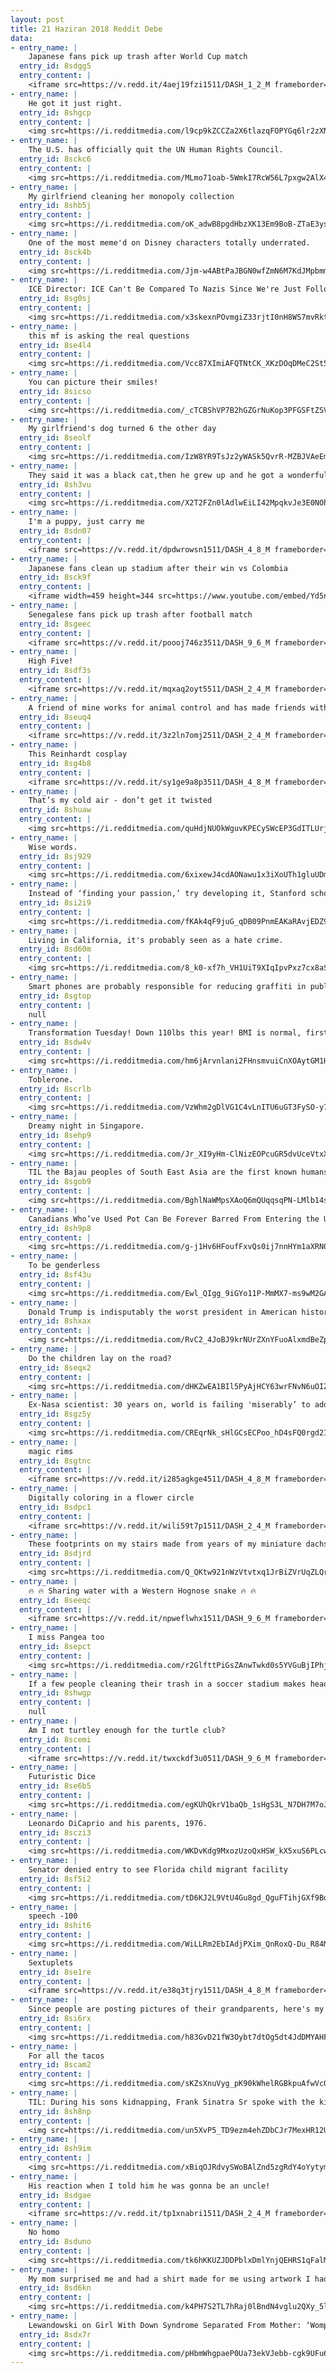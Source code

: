 ```yaml
---
layout: post
title: 21 Haziran 2018 Reddit Debe
data:
- entry_name: |
    Japanese fans pick up trash after World Cup match
  entry_id: 8sdgg5
  entry_content: |
    <iframe src=https://v.redd.it/4aej19fzi1511/DASH_1_2_M frameborder=0></iframe>
- entry_name: |
    He got it just right.
  entry_id: 8shgcp
  entry_content: |
    <img src=https://i.redditmedia.com/l9cp9kZCCZa2X6tlazqFOPYGq6lr2zXNrkQCozlmC-I.jpg?s=0338ceefbccbdbe04a6f4bd359248a99 frameborder=0>
- entry_name: |
    The U.S. has officially quit the UN Human Rights Council.
  entry_id: 8sckc6
  entry_content: |
    <img src=https://i.redditmedia.com/MLmo71oab-5WmkI7RcW56L7pxgw2AlX4_XKpvyB5Oyk.jpg?s=020c2b95d9609e761d5e3d9c81c7b7a4 frameborder=0>
- entry_name: |
    My girlfriend cleaning her monopoly collection
  entry_id: 8shb5j
  entry_content: |
    <img src=https://i.redditmedia.com/oK_adwB8pgdHbzXK13Em9BoB-ZTaE3ys3xOHsIrrtdg.jpg?s=029a62651216d597d580e8886d427571 frameborder=0>
- entry_name: |
    One of the most meme'd on Disney characters totally underrated.
  entry_id: 8sck4b
  entry_content: |
    <img src=https://i.redditmedia.com/Jjm-w4ABtPaJBGN0wfZmN6M7KdJMpbmmDr-u_rIWrsY.jpg?s=bf4b8244f9e1e3a134faceba416d3864 frameborder=0>
- entry_name: |
    ICE Director: ICE Can't Be Compared To Nazis Since We're Just Following Orders
  entry_id: 8sg0sj
  entry_content: |
    <img src=https://i.redditmedia.com/x3skexnPOvmgiZ33rjtI0nH8WS7mvRktjcYpw7QmYWk.jpg?s=9ad6c1a3863bc7a13f8d0ad128a8c421 frameborder=0>
- entry_name: |
    this mf is asking the real questions
  entry_id: 8se4l4
  entry_content: |
    <img src=https://i.redditmedia.com/Vcc87XImiAFQTNtCK_XKzDOqDMeC2St5MlwxoOFpAIg.jpg?s=441f197eca78abf1fc5198712725c70f frameborder=0>
- entry_name: |
    You can picture their smiles!
  entry_id: 8sicso
  entry_content: |
    <img src=https://i.redditmedia.com/_cTCBShVP7B2hGZGrNuKop3PFGSFtZSVY5rgwsFpC9Y.png?s=e2beba47658fc466365bec8febde1baf frameborder=0>
- entry_name: |
    My girlfriend's dog turned 6 the other day
  entry_id: 8seolf
  entry_content: |
    <img src=https://i.redditmedia.com/IzW8YR9TsJz2yWASk5QvrR-MZBJVAeEmjYPCPhjljQ8.jpg?s=97aa885b926d10845a092c81cd70dc03 frameborder=0>
- entry_name: |
    They said it was a black cat,then he grew up and he got a wonderful reddish color
  entry_id: 8sh3vu
  entry_content: |
    <img src=https://i.redditmedia.com/X2T2FZn0lAdlwEiLI42MpqkvJe3E0NOhdU7Dt0nsMj0.jpg?s=593bdba8529b4d4de6b79aa878633b7d frameborder=0>
- entry_name: |
    I'm a puppy, just carry me
  entry_id: 8sdn07
  entry_content: |
    <iframe src=https://v.redd.it/dpdwrowsn1511/DASH_4_8_M frameborder=0></iframe>
- entry_name: |
    Japanese fans clean up stadium after their win vs Colombia
  entry_id: 8sck9f
  entry_content: |
    <iframe width=459 height=344 src=https://www.youtube.com/embed/Yd5n--lfdqg?feature=oembed&enablejsapi=1 frameborder=0 allow=autoplay; encrypted-media allowfullscreen></iframe>
- entry_name: |
    Senegalese fans pick up trash after football match
  entry_id: 8sgeec
  entry_content: |
    <iframe src=https://v.redd.it/poooj746z3511/DASH_9_6_M frameborder=0></iframe>
- entry_name: |
    High Five!
  entry_id: 8sdf3s
  entry_content: |
    <iframe src=https://v.redd.it/mqxaq2oyt5511/DASH_2_4_M frameborder=0></iframe>
- entry_name: |
    A friend of mine works for animal control and has made friends with a baby skunk
  entry_id: 8seuq4
  entry_content: |
    <iframe src=https://v.redd.it/3z2ln7omj2511/DASH_2_4_M frameborder=0></iframe>
- entry_name: |
    This Reinhardt cosplay
  entry_id: 8sg4b8
  entry_content: |
    <iframe src=https://v.redd.it/sy1ge9a8p3511/DASH_4_8_M frameborder=0></iframe>
- entry_name: |
    That’s my cold air - don’t get it twisted
  entry_id: 8shuaw
  entry_content: |
    <img src=https://i.redditmedia.com/quHdjNUOkWguvKPECySWcEP3GdITLUrjci4Lnpbt6S8.jpg?s=0e1520ca047efe2beeb649e69e2aff13 frameborder=0>
- entry_name: |
    Wise words.
  entry_id: 8sj929
  entry_content: |
    <img src=https://i.redditmedia.com/6xixewJ4cdAONawu1x3iXoUTh1gluUDmkJxbhAEmyG0.jpg?s=bcf99c58737df003f48e226c90e58470 frameborder=0>
- entry_name: |
    Instead of ‘finding your passion,’ try developing it, Stanford scholars say. The belief that interests arrive fully formed and must simply be “found” can lead people to limit their pursuit of new fields and give up when they encounter challenges, according to a new Stanford study.
  entry_id: 8si2i9
  entry_content: |
    <img src=https://i.redditmedia.com/fKAk4qF9juG_qDB09PnmEAKaRAvjEDZ9Hk89-UVdK8k.jpg?s=b1308ed85b2c3b7176271db4dcd464dd frameborder=0>
- entry_name: |
    Living in California, it's probably seen as a hate crime.
  entry_id: 8sd60m
  entry_content: |
    <img src=https://i.redditmedia.com/8_k0-xf7h_VH1UiT9XIqIpvPxz7cx8aSWUEv97KcWZA.jpg?s=49353be85a05cae3bafd9159cb03d75c frameborder=0>
- entry_name: |
    Smart phones are probably responsible for reducing graffiti in public toilets
  entry_id: 8sgtop
  entry_content: |
    null
- entry_name: |
    Transformation Tuesday! Down 110lbs this year! BMI is normal, first time since 1982!
  entry_id: 8sdw4v
  entry_content: |
    <img src=https://i.redditmedia.com/hm6jArvnlani2FHnsmvuiCnXOAytGM1HtaP2zOgSXSQ.jpg?s=cc2d3461ee101ffe932d3332a6b94494 frameborder=0>
- entry_name: |
    Toblerone.
  entry_id: 8scrlb
  entry_content: |
    <img src=https://i.redditmedia.com/VzWhm2gDlVG1C4vLnITU6uGT3FySO-y7csSWq6UeK5Q.jpg?s=d510d84d25819f273005a5b266a07531 frameborder=0>
- entry_name: |
    Dreamy night in Singapore.
  entry_id: 8sehp9
  entry_content: |
    <img src=https://i.redditmedia.com/Jr_XI9yHm-ClNizEOPcuGR5dvUceVtxXo1LR1lGzP4Y.jpg?s=1ba864aa0ca0b01c7aeaac4f648d0d2f frameborder=0>
- entry_name: |
    TIL the Bajau peoples of South East Asia are the first known humans that are genetically adapted to dive. Their bodies are genetically modified for diving, so much so that they can dive at around 200 ft deep for as long as 13 minutes.
  entry_id: 8sgob9
  entry_content: |
    <img src=https://i.redditmedia.com/BghlNaWMpsXAoQ6mQUqqsqPN-LMlb14sNqd2aI_1-aQ.jpg?s=3fcb24a37b7a8cccadc4efcfbe94283a frameborder=0>
- entry_name: |
    Canadians Who’ve Used Pot Can Be Forever Barred From Entering the United States - And that’s a problem, since Canada is about to make marijuana legal.
  entry_id: 8sh9p8
  entry_content: |
    <img src=https://i.redditmedia.com/g-j1Hv6HFoufFxvQs0ij7nnHYm1aXRN0xLvfYQobmWw.jpg?s=52282f17e84fdc964ab9d009d7ca092c frameborder=0>
- entry_name: |
    To be genderless
  entry_id: 8sf43u
  entry_content: |
    <img src=https://i.redditmedia.com/Ewl_QIgg_9iGYo11P-MmMX7-ms9wM2GARWkaWVDrDEI.jpg?s=da583b579f93ce74296f82207282b023 frameborder=0>
- entry_name: |
    Donald Trump is indisputably the worst president in American history
  entry_id: 8shxax
  entry_content: |
    <img src=https://i.redditmedia.com/RvC2_4JoBJ9krNUrZXnYFuoAlxmdBeZpyheyo_JMNMM.jpg?s=d68819ffa002eca733643edc591175c9 frameborder=0>
- entry_name: |
    Do the children lay on the road?
  entry_id: 8seqx2
  entry_content: |
    <img src=https://i.redditmedia.com/dHKZwEA1BIl5PyAjHCY63wrFNvN6uOIZ8uIpvAGzxOk.png?s=11ec554213a0d960878ef913c38b70f0 frameborder=0>
- entry_name: |
    Ex-Nasa scientist: 30 years on, world is failing 'miserably’ to address climate change
  entry_id: 8sgz5y
  entry_content: |
    <img src=https://i.redditmedia.com/CREqrNk_sHlGCsECPoo_hD4sFQ0rgd2Ip8PTvPMczGU.jpg?s=2c3d568aa0183daa03888d2150a73299 frameborder=0>
- entry_name: |
    magic rims
  entry_id: 8sgtnc
  entry_content: |
    <iframe src=https://v.redd.it/i285agkge4511/DASH_4_8_M frameborder=0></iframe>
- entry_name: |
    Digitally coloring in a flower circle
  entry_id: 8sdpc1
  entry_content: |
    <iframe src=https://v.redd.it/wili59t7p1511/DASH_2_4_M frameborder=0></iframe>
- entry_name: |
    These footprints on my stairs made from years of my miniature dachshund going up them.
  entry_id: 8sdjrd
  entry_content: |
    <img src=https://i.redditmedia.com/Q_QKtw921nWzVtvtxq1JrBiZVrUqZLQrrC9Pf5ayGHI.jpg?s=a89c7532cc1a74e67ef3cbada8f893b0 frameborder=0>
- entry_name: |
    🔥 🔥 Sharing water with a Western Hognose snake 🔥 🔥
  entry_id: 8seeqc
  entry_content: |
    <iframe src=https://v.redd.it/npweflwhx1511/DASH_9_6_M frameborder=0></iframe>
- entry_name: |
    I miss Pangea too
  entry_id: 8sepct
  entry_content: |
    <img src=https://i.redditmedia.com/r2GlfttPiGsZAnwTwkd0s5YVGuBjIPhjYL6l-KokLjQ.png?s=4a40bcfc27de96f268a3e75e45275c7f frameborder=0>
- entry_name: |
    If a few people cleaning their trash in a soccer stadium makes headlines and impress everyone, we need to take a closer look at what we are doing as humans.
  entry_id: 8shwgp
  entry_content: |
    null
- entry_name: |
    Am I not turtley enough for the turtle club?
  entry_id: 8scemi
  entry_content: |
    <iframe src=https://v.redd.it/twxckdf3u0511/DASH_9_6_M frameborder=0></iframe>
- entry_name: |
    Futuristic Dice
  entry_id: 8se6b5
  entry_content: |
    <img src=https://i.redditmedia.com/egKUhQkrV1baQb_1sHgS3L_N7DH7M7oJrvF6fR47_uk.jpg?s=b873cdd206461f9d2bd1e1ead9ef3c1e frameborder=0>
- entry_name: |
    Leonardo DiCaprio and his parents, 1976.
  entry_id: 8sczi3
  entry_content: |
    <img src=https://i.redditmedia.com/WKDvKdg9MxozUzoQxHSW_kX5xuS6PLcw5d_YJEE9FqQ.jpg?s=d08da7212c6217167ab9e4d730d3f18f frameborder=0>
- entry_name: |
    Senator denied entry to see Florida child migrant facility
  entry_id: 8sf5i2
  entry_content: |
    <img src=https://i.redditmedia.com/tD6KJ2L9VtU4Gu8gd_QguFTihjGXf9BqxJ_CAtpOl7M.jpg?s=ef8083d83f56108d7551cc2cc748f6bf frameborder=0>
- entry_name: |
    speech -100
  entry_id: 8shit6
  entry_content: |
    <img src=https://i.redditmedia.com/WiLLRm2EbIAdjPXim_QnRoxQ-Du_R84McClEMKQh3ZA.jpg?s=87a0f5f730934072347ba306d7c2c2f9 frameborder=0>
- entry_name: |
    Sextuplets
  entry_id: 8se1re
  entry_content: |
    <iframe src=https://v.redd.it/e38q3tjry1511/DASH_4_8_M frameborder=0></iframe>
- entry_name: |
    Since people are posting pictures of their grandparents, here's my grandmother in 1908.
  entry_id: 8si6rx
  entry_content: |
    <img src=https://i.redditmedia.com/h83GvD21fW3Oybt7dtOg5dt4JdDMYAHF9AHv6NrnAQs.jpg?s=011ea7c193e734ac89a6c20b86c53f66 frameborder=0>
- entry_name: |
    For all the tacos
  entry_id: 8scam2
  entry_content: |
    <img src=https://i.redditmedia.com/sKZsXnuVyg_pK90kWhelRGBkpuAfwVcOlbA-bewGQHY.jpg?s=97413448d15c2ed4e1093323ace0066f frameborder=0>
- entry_name: |
    TIL: During his sons kidnapping, Frank Sinatra Sr spoke with the kidnappers via payphone often. Worried that he wouldn't have enough change for the call he started to carry 10 dimes wherever he went. He continued to do this for the rest of his life, and was even buried with 10 dimes in his pocket.
  entry_id: 8sh8np
  entry_content: |
    <img src=https://i.redditmedia.com/un5XvP5_TD9ezm4ehZDbCJr7MexHR12Udqd4KMZAvE4.jpg?s=73b0d32cc4fa261a44ba7e1370abc6a2 frameborder=0>
- entry_name: |
  entry_id: 8sh9im
  entry_content: |
    <img src=https://i.redditmedia.com/xBiqOJRdvySWoBAlZnd5zgRdY4oYytympKTniJUsg4Q.jpg?s=b3c4db8ca3a355cd9e78ab0971b57d15 frameborder=0>
- entry_name: |
    His reaction when I told him he was gonna be an uncle!
  entry_id: 8sdgae
  entry_content: |
    <iframe src=https://v.redd.it/tp1xnabri1511/DASH_2_4_M frameborder=0></iframe>
- entry_name: |
    No homo
  entry_id: 8sduno
  entry_content: |
    <img src=https://i.redditmedia.com/tk6hKKUZJDDPblxDmlYnjQEHRS1qFalMQcTx6CUgYEM.jpg?s=c946df9dcc07262e0fc9a7a5172afc66 frameborder=0>
- entry_name: |
    My mom surprised me and had a shirt made for me using artwork I had done.
  entry_id: 8sd6kn
  entry_content: |
    <img src=https://i.redditmedia.com/k4PH7S2TL7hRaj0lBndN4vglu2QXy_5ldxifspAWAl4.jpg?s=b365281b848fba3128a12103162d080a frameborder=0>
- entry_name: |
    Lewandowski on Girl With Down Syndrome Separated From Mother: ‘Womp Womp’
  entry_id: 8sdx7r
  entry_content: |
    <img src=https://i.redditmedia.com/pHbmWhgpaeP0Ua73ekVJebb-cgk9UFu6uCk14qw6MOk.jpg?s=644be2c090369b285807eb540a6f794e frameborder=0>
---
```


